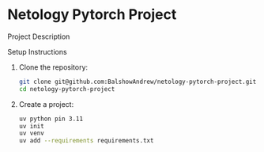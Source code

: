 # Netology Pytorch Project

Project Description

Setup Instructions
1. Clone the repository:
    ```bash
    git clone git@github.com:BalshowAndrew/netology-pytorch-project.git
    cd netology-pytorch-project
    ```

    
2. Create a project:
    ```bash
    uv python pin 3.11
    uv init
    uv venv
    uv add --requirements requirements.txt
    ```
